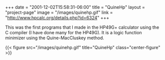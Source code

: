 +++
date = "2001-12-02T15:58:31-06:00"
title = "QuineHp"
layout = "project-page"
image = "/images/quinehp.gif"
link = "http://www.hpcalc.org/details.php?id=6324"
+++

This was the first programs that I made in the HP49G+ calculator using the C compiler (I have done many for the HP49G). It is a logic function minimizer using the Quine-MacCluskey method.

<!--more-->

{{< figure src="/images/quinehp.gif" title="QuineHp" class="center-figure" >}}

